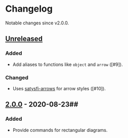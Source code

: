 # Changelog #

Notable changes since v2.0.0.

## [Unreleased] ##

### Added ###

*   Add aliases to functions like `object` and `arrow` ([#9]).

### Changed ###

*   Uses [satysfi-arrows](https://github.com/uemurax/satysfi-arrows)
    for arrow styles ([#10]).

## [2.0.0] - 2020-08-23##

### Added ###

*   Provide commands for rectangular diagrams.

[Unreleased]: https://github.com/uemurax/satysfi-ncsq/compare/2.0.0...HEAD
[2.0.0]: https://github.com/uemurax/satysfi-ncsq/releases/tag/2.0.0
